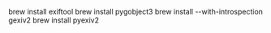 brew install exiftool
brew install pygobject3
brew install --with-introspection gexiv2
brew install pyexiv2
